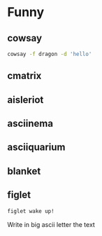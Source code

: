 # Funny

## cowsay

```sh
cowsay -f dragon -d 'hello'
```

## cmatrix

## aisleriot

## asciinema

## asciiquarium

## blanket

## figlet

```sh
figlet wake up!
```

Write in big ascii letter the text
